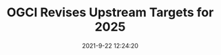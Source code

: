 ---
"title": "OGCI Revises Upstream Targets for 2025"
"date": "2021-9-22 12:24:20"
"feed_name": "RIGZONE"
"feed_website": "http://www.rigzone.com/"
"feed_rss": "http://www.rigzone.com/news/rss/rigzone_latest.aspx"
"link": "https://www.rigzone.com/news/ogci_revises_upstream_targets_for_2025-22-sep-2021-166499-article/?rss=true"
"file": "_posts/2021-1-1-c39f52b8eb698354ad3f6800744440d8f1cb2b6d.md"
"accident": "0"
"drilling": "0"
"dead": "0"
"injured": "0"
"where": "unknown site"
---
